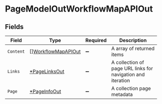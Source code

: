 # PageModelOutWorkflowMapAPIOut


## Fields

| Field                                                           | Type                                                            | Required                                                        | Description                                                     |
| --------------------------------------------------------------- | --------------------------------------------------------------- | --------------------------------------------------------------- | --------------------------------------------------------------- |
| `Content`                                                       | [][WorkflowMapAPIOut](../../models/shared/workflowmapapiout.md) | :heavy_minus_sign:                                              | A array of returned items                                       |
| `Links`                                                         | [*PageLinksOut](../../models/shared/pagelinksout.md)            | :heavy_minus_sign:                                              | A collection of page URL links for navigation and iteration     |
| `Page`                                                          | [*PageInfoOut](../../models/shared/pageinfoout.md)              | :heavy_minus_sign:                                              | A collection page metadata                                      |